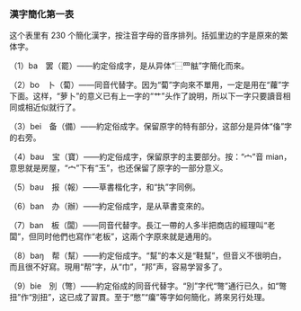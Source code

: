 ### 漢字簡化第一表
这个表里有 230 个簡化漢字，按注音字母的音序排列。括弧里边的字是原來的繁体字。

（1）ba　罢（罷）——約定俗成字，是从异体“⿱罒䏻”字簡化而來。

（2）bo　卜（蔔）——同音代替字。因为“蔔”字向來不單用，一定是用在“蘿”字下面。这样，“萝卜”的意义已有上一字的“艹”头作了說明，所以下一字只要讀音相同或相近似就行了。

（3）bei　备（備）——約定俗成字。保留原字的特有部分，这部分是异体“俻”字的右旁。

（4）bau　宝（寶）——約定俗成字，保留原字的主要部分。按：“宀”音 mian，意思就是房屋，“宀”下有“玉”，也还保留了原字的一部分意义。

（5）bau　报（報）——草書楷化字，和“执”字同例。

（6）ban　办（辦）——約定俗成字，是从草書变來的。

（7）ban　板（闆）——同音代替字。長江一帶的人多半把商店的經理叫“老闆”，但同时他們也寫作“老板”，这兩个字原來就是通用的。

（8）baŋ　帮（幫）——約定俗成字。“幫”的本义是“鞋幫”，但音义不很明白，而且很不好寫。現用“帮”字，从“巾”，“邦”声，容易学習多了。

（9）bie　別（彆）——約定俗成的同音代替字。“別”字代“彆”通行已久，如“彆扭”作“別扭”，这已成了習貫。至于“憋”“癟”等字如何簡化，將來另行处理。

